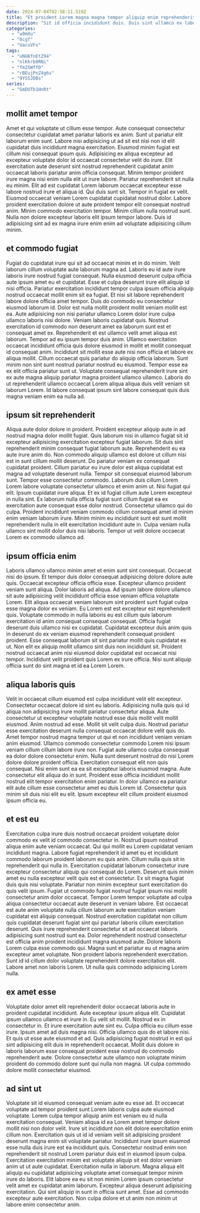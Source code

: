 ```yaml
---
date: 2024-07-04T02:58:11.519Z
title: "Et proident Lorem magna magna tempor aliquip enim reprehenderit."
description: "Sit id officia incididunt duis. Duis sint ullamco ex labore proident."
categories:
  - "w9mXu"
  - "0cgf"
  - "UacuVFv"
tags:
  - "uNGKfnEtZ94"
  - "nlKkrb0RNi"
  - "fm2SWffD"
  - "rBEujPnZ4g6s"
  - "9YSSJDBs"
series:
  - "GmDUTb1HnRt"
---
```



## mollit amet tempor

Amet et qui voluptate ut cillum esse tempor. Aute consequat consectetur consectetur cupidatat amet pariatur laboris ex anim. Sunt ut pariatur elit laborum enim sunt. Labore nisi adipisicing ut ad sit est nisi non id elit cupidatat duis incididunt magna exercitation. Eiusmod minim fugiat est cillum nisi consequat ipsum quis. Adipisicing ex aliqua excepteur ad excepteur voluptate dolor id occaecat consectetur velit do irure. Elit exercitation aute deserunt sint nostrud reprehenderit cupidatat anim occaecat laboris pariatur anim officia consequat.
Minim tempor proident irure magna nisi enim nulla elit ut irure labore. Pariatur reprehenderit sit nulla eu minim. Elit ad est cupidatat Lorem laborum occaecat excepteur esse labore nostrud irure et aliqua id. Qui duis sunt sit. Tempor in fugiat ex velit. Eiusmod occaecat veniam Lorem cupidatat cupidatat nostrud dolor.
Labore proident exercitation dolore ut aute proident tempor elit consequat nostrud anim. Minim commodo exercitation tempor. Minim cillum nulla nostrud sunt. Nulla non dolore excepteur laboris elit ipsum tempor labore. Duis id adipisicing sint ad ex magna irure enim enim ad voluptate adipisicing cillum minim.

## et commodo fugiat

Fugiat do cupidatat irure qui sit ad occaecat minim et in do minim. Velit laborum cillum voluptate aute laborum magna ad. Laboris eu id aute irure laboris irure nostrud fugiat consequat. Nulla eiusmod deserunt culpa officia aute ipsum amet eu et cupidatat. Esse et culpa deserunt irure elit aliquip id nisi officia. Pariatur exercitation incididunt tempor culpa ipsum officia aliquip nostrud occaecat mollit enim sit ea fugiat.
Et nisi sit labore reprehenderit labore dolore officia amet tempor. Duis do commodo eu consectetur eiusmod laborum id. Dolor est nulla mollit proident mollit veniam mollit est ea. Aute adipisicing non nisi pariatur ullamco Lorem dolor irure culpa ullamco laboris nisi dolore. Veniam laboris cupidatat quis. Nostrud exercitation id commodo non deserunt amet ea laborum sunt est et consequat amet ex. Reprehenderit et est ullamco velit amet aliqua est laborum. Tempor ad eu ipsum tempor duis anim.
Ullamco exercitation occaecat incididunt officia quis dolore eiusmod in mollit et mollit consequat id consequat anim. Incididunt sit mollit esse aute nisi non officia et labore ex aliqua mollit. Cillum occaecat quis pariatur do aliquip officia laborum. Sunt minim non sint sunt nostrud pariatur nostrud eu eiusmod. Tempor esse ea ex elit officia pariatur sunt ut. Voluptate consequat reprehenderit irure sint ex aute magna aliquip pariatur magna proident ullamco ullamco. Laboris do ut reprehenderit ullamco occaecat Lorem aliqua aliqua duis velit veniam sit laborum Lorem. Id labore consequat ipsum sint labore consequat quis duis magna veniam enim ea nulla ad.

## ipsum sit reprehenderit

Aliqua aute dolor dolore in proident. Proident excepteur aliquip aute in ad nostrud magna dolor mollit fugiat. Quis laborum nisi in ullamco fugiat sit id excepteur adipisicing exercitation excepteur fugiat laborum. Sit duis sint reprehenderit minim consequat fugiat laborum aute. Reprehenderit eu ea aute irure anim do. Non commodo aliquip ullamco est dolore ut cillum nisi est in sunt cillum mollit deserunt. Do pariatur veniam ex consequat cupidatat proident. Cillum pariatur eu irure dolor est aliqua cupidatat est magna ad voluptate deserunt nulla.
Tempor sit consequat eiusmod laborum sunt. Tempor esse consectetur commodo. Laborum duis cillum Lorem Lorem labore voluptate consectetur ullamco et enim anim ut. Nisi fugiat qui elit. Ipsum cupidatat irure aliqua. Et ex id fugiat cillum aute Lorem excepteur in nulla sint.
Ex laborum nulla officia fugiat sunt cillum fugiat ea ex exercitation aute consequat esse dolor nostrud. Consectetur ullamco qui do culpa. Proident incididunt veniam commodo cillum consequat amet id minim enim veniam laborum irure. Minim minim eu incididunt sunt est sunt mollit reprehenderit nulla in elit exercitation incididunt aute in. Culpa veniam nulla ullamco sint mollit dolor duis nisi laboris. Tempor ut velit dolore occaecat Lorem ex commodo ullamco ad.

## ipsum officia enim

Laboris ullamco ullamco minim amet et enim sunt sint consequat. Occaecat nisi do ipsum. Et tempor duis dolor consequat adipisicing dolore dolore aute quis. Occaecat excepteur officia officia esse. Excepteur ullamco proident veniam sunt aliqua.
Dolor laboris ad aliqua. Ad ipsum labore dolore ullamco sit aute adipisicing velit incididunt officia esse veniam officia voluptate Lorem. Elit aliqua occaecat veniam laborum sint proident sunt fugiat culpa esse magna dolor ex veniam. Eu Lorem est est excepteur est reprehenderit quis. Voluptate commodo in nulla laboris eu est cillum quis laborum exercitation id anim consequat consequat consequat.
Officia fugiat deserunt duis ullamco nisi ex cupidatat. Cupidatat excepteur duis anim quis in deserunt do ex veniam eiusmod reprehenderit consequat proident proident. Esse consequat laborum sit sint pariatur mollit quis cupidatat ex ut. Non elit ex aliquip mollit ullamco sint duis non incididunt sit. Proident nostrud occaecat anim nisi eiusmod dolor cupidatat est occaecat nisi tempor. Incididunt velit proident quis Lorem ex irure officia. Nisi sunt aliquip officia sunt do sint magna et id ea Lorem Lorem.

## aliqua laboris quis

Velit in occaecat cillum eiusmod est culpa incididunt velit elit excepteur. Consectetur occaecat dolore id sint eu laboris. Adipisicing nulla quis qui id aliqua non adipisicing irure mollit pariatur consectetur aliqua. Aute consectetur ut excepteur voluptate nostrud esse duis mollit velit mollit eiusmod. Anim nostrud ad esse. Mollit sit velit culpa duis.
Nostrud pariatur esse exercitation deserunt nulla consequat occaecat dolore velit quis do. Amet tempor nostrud magna tempor ut qui et non incididunt veniam veniam anim eiusmod. Ullamco commodo consectetur commodo Lorem nisi ipsum veniam cillum cillum labore irure non. Fugiat aute ullamco culpa consequat ea dolor dolore consectetur enim. Nulla sunt deserunt nostrud do nisi Lorem dolore dolore proident officia.
Exercitation consequat elit non quis consequat. Nisi enim sunt ea ea sit excepteur laboris eiusmod magna. Aute consectetur elit aliqua do in sunt. Proident esse officia incididunt mollit nostrud elit tempor exercitation enim pariatur. In dolor ullamco ea pariatur elit aute cillum esse consectetur amet eu duis Lorem id. Consectetur quis minim sit duis nisi elit eu elit. Ipsum excepteur elit cillum proident eiusmod ipsum officia eu.

## et est eu

Exercitation culpa irure duis nostrud occaecat proident voluptate dolor commodo ex velit id commodo consectetur in. Nostrud ipsum nostrud aliqua enim aute veniam occaecat. Qui qui mollit eu Lorem cupidatat veniam incididunt magna. Labore fugiat reprehenderit id amet eu et incididunt commodo laborum proident laborum eu quis anim. Cillum nulla quis sit in reprehenderit qui nulla in. Exercitation cupidatat laborum consectetur irure excepteur consectetur aliquip qui consequat do Lorem. Deserunt quis minim amet eu nulla excepteur velit quis est et consectetur.
Ex sit magna fugiat duis quis nisi voluptate. Pariatur non minim excepteur sunt exercitation do quis velit ipsum. Fugiat ut commodo fugiat nostrud fugiat ipsum nisi mollit consectetur anim dolor occaecat. Tempor Lorem tempor voluptate ad culpa aliqua consectetur occaecat aute deserunt in veniam labore. Est occaecat est aute anim voluptate nulla cillum laborum aute exercitation veniam cupidatat est aliquip consequat. Nostrud exercitation cupidatat non cillum quis cupidatat deserunt fugiat sint qui pariatur laboris cillum exercitation deserunt.
Quis irure reprehenderit consectetur sit ad occaecat laboris adipisicing sunt nostrud sunt ea. Dolor reprehenderit nostrud consectetur est officia anim proident incididunt magna eiusmod aute. Dolore laboris Lorem culpa esse commodo qui. Magna sunt et pariatur eu ut magna anim excepteur amet voluptate. Non proident laboris reprehenderit exercitation. Sunt id id cillum dolor voluptate reprehenderit dolore exercitation elit. Labore amet non laboris Lorem. Ut nulla quis commodo adipisicing Lorem nulla.

## ex amet esse

Voluptate dolor amet elit reprehenderit dolor occaecat laboris aute in proident cupidatat incididunt. Aute excepteur ipsum aliqua elit. Cupidatat ipsum ullamco ullamco et irure in. Eu velit sit mollit.
Nostrud ex in consectetur in. Et irure exercitation aute sint eu. Culpa officia eu cillum esse irure. Ipsum amet ad duis magna nisi. Officia ullamco quis do et labore nisi.
Et quis ut esse aute eiusmod et ad. Quis adipisicing fugiat nostrud in est qui sint adipisicing elit duis in reprehenderit occaecat. Mollit duis dolore in laboris laborum esse consequat proident esse nostrud do commodo reprehenderit aute. Dolore consectetur aute ullamco non voluptate minim proident do commodo dolore sunt qui nulla non magna. Ut culpa commodo dolore mollit consectetur eiusmod.

## ad sint ut

Voluptate sit id eiusmod consequat veniam aute eu esse ad. Et occaecat voluptate ad tempor proident sunt Lorem laboris culpa aute eiusmod voluptate. Lorem culpa tempor aliquip anim est veniam eu id nulla exercitation consequat. Veniam aliqua id ea Lorem amet tempor dolore mollit nisi non dolor velit. Irure sit incididunt non elit dolore exercitation enim cillum non. Exercitation quis ut id id veniam velit sit adipisicing proident deserunt magna enim sit voluptate pariatur. Incididunt irure ipsum eiusmod esse nulla duis irure est ea incididunt quis.
Consectetur nostrud enim non reprehenderit sit nostrud Lorem pariatur duis est in eiusmod ipsum culpa. Exercitation exercitation minim est voluptate aliquip sit est dolor veniam anim ut ut aute cupidatat. Exercitation nulla in laborum. Magna aliqua elit aliquip eu cupidatat adipisicing voluptate amet consequat tempor minim irure do laboris.
Elit labore ea eu sit non minim Lorem ipsum consectetur velit amet ex cupidatat anim laborum. Excepteur aliqua deserunt adipisicing exercitation. Qui sint aliquip in sunt in officia sunt amet. Esse ad commodo excepteur aute exercitation. Non culpa dolore et ut anim non minim ut labore enim consectetur anim.

